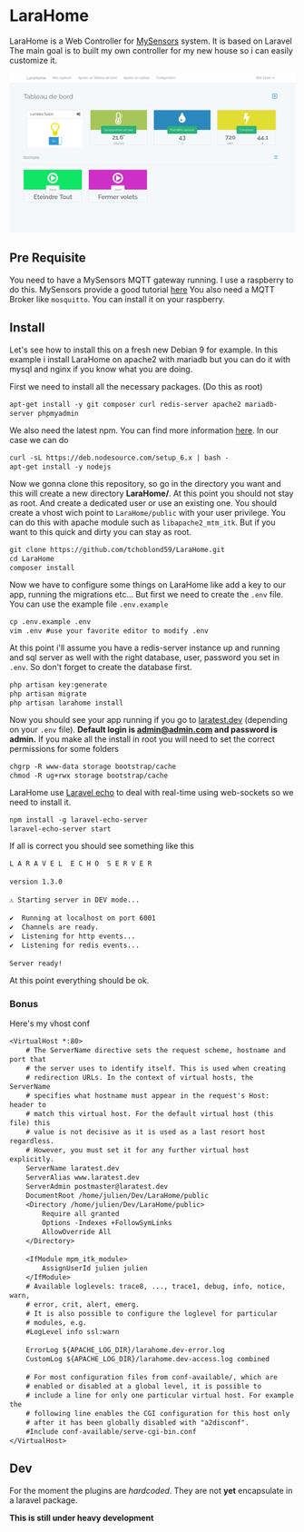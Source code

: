  # LaraHome

LaraHome is a Web Controller for [MySensors](https://www.mysensors.org/) system. It is based on Laravel
The main goal is to built my own controller for my new house so i can easily customize it.

![LaraHome Dashboard](https://github.com/tchoblond59/LaraHome/raw/master/screenshots/dashboard_screen.png)

## Pre Requisite

You need to have a MySensors MQTT gateway running. I use a raspberry to do this. MySensors provide a good tutorial [here](https://www.mysensors.org/build/raspberry)
You also need a MQTT Broker like ``mosquitto``. You can install it on your raspberry. 

## Install

Let's see how to install this on a fresh new Debian 9 for example. In this example i install LaraHome on apache2 with mariadb but you can do it with mysql and nginx if you know what you are doing.

First we need to install all the necessary packages. (Do this as root)

```
apt-get install -y git composer curl redis-server apache2 mariadb-server phpmyadmin
```
 We also need the latest npm. You can find more information [here](https://nodejs.org/en/download/package-manager/). In our case we can do
```
curl -sL https://deb.nodesource.com/setup_6.x | bash -
apt-get install -y nodejs
```

Now we gonna clone this repository, so go in the directory you want and this will create a new directory **LaraHome/**. At this point you should not stay as root. And create a dedicated user or use an existing one.
You should create a vhost wich point to ``LaraHome/public`` with your user privilege. You can do this with apache module such as ``libapache2_mtm_itk``. But if you want to this quick and dirty you can stay as root.

```
git clone https://github.com/tchoblond59/LaraHome.git
cd LaraHome
composer install
```

Now we have to configure some things on LaraHome like add a key to our app, running the migrations etc...
But first we need to create the ``.env`` file. You can use the example file ``.env.example``

```
cp .env.example .env
vim .env #use your favorite editor to modify .env
```

At this point i'll assume you have a redis-server instance up and running and sql server as well with the right database, user, password you set in ``.env``. So don't forget to create the database first.

```
php artisan key:generate
php artisan migrate
php artisan larahome install
```

Now you should see your app running if you go to [laratest.dev](http://laratest.dev) (depending on your ``.env`` file). **Default login is admin@admin.com and password is admin.**
If you make all the install in root you will need to set the correct permissions for some folders
```
chgrp -R www-data storage bootstrap/cache
chmod -R ug+rwx storage bootstrap/cache
```

LaraHome use [Laravel echo](https://laravel.com/docs/5.4/broadcasting#installing-laravel-echo) to deal with real-time using web-sockets so we need to install it.

```
npm install -g laravel-echo-server
laravel-echo-server start
```
If all is correct you should see something like this
```
L A R A V E L  E C H O  S E R V E R

version 1.3.0

⚠ Starting server in DEV mode...

✔  Running at localhost on port 6001
✔  Channels are ready.
✔  Listening for http events...
✔  Listening for redis events...

Server ready!
```
At this point everything should be ok.

### Bonus
Here's my vhost conf
```
<VirtualHost *:80>
	# The ServerName directive sets the request scheme, hostname and port that
	# the server uses to identify itself. This is used when creating
	# redirection URLs. In the context of virtual hosts, the ServerName
	# specifies what hostname must appear in the request's Host: header to
	# match this virtual host. For the default virtual host (this file) this
	# value is not decisive as it is used as a last resort host regardless.
	# However, you must set it for any further virtual host explicitly.
	ServerName laratest.dev
	ServerAlias www.laratest.dev
	ServerAdmin postmaster@laratest.dev
	DocumentRoot /home/julien/Dev/LaraHome/public
	<Directory /home/julien/Dev/LaraHome/public>
		Require all granted
		Options -Indexes +FollowSymLinks
		AllowOverride All
	</Directory>
	
	<IfModule mpm_itk_module>
		AssignUserId julien julien
	</IfModule>
	# Available loglevels: trace8, ..., trace1, debug, info, notice, warn,
	# error, crit, alert, emerg.
	# It is also possible to configure the loglevel for particular
	# modules, e.g.
	#LogLevel info ssl:warn

	ErrorLog ${APACHE_LOG_DIR}/larahome.dev-error.log
	CustomLog ${APACHE_LOG_DIR}/larahome.dev-access.log combined

	# For most configuration files from conf-available/, which are
	# enabled or disabled at a global level, it is possible to
	# include a line for only one particular virtual host. For example the
	# following line enables the CGI configuration for this host only
	# after it has been globally disabled with "a2disconf".
	#Include conf-available/serve-cgi-bin.conf
</VirtualHost>

```

## Dev

For the moment the plugins are *hardcoded*. They are not **yet** encapsulate in a laravel package.

**This is still under heavy development**

